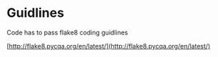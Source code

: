 # Guidlines

Code has to pass flake8 coding guidlines

[http://flake8.pycqa.org/en/latest/](http://flake8.pycqa.org/en/latest/)
